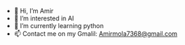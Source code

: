 - 👋 Hi, I’m Amir
- 👀 I’m interested in AI
- 🌱 I’m currently learning python
- 📫 Contact me on my Gmalil: Amirmola7368@gmail.com

<!---
Amir7368/Amir7368 is a ✨ special ✨ repository because its `README.md` (this file) appears on your GitHub profile.
You can click the Preview link to take a look at your changes.
--->
